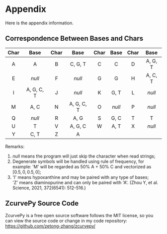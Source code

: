 # Appendix
Here is the appendix information.

## Correspondence Between Bases and Chars

| Char | Base       | Char | Base       | Char | Base    | Char | Base    |
|:----:|:----------:|:----:|:----------:|:----:|:-------:|:----:|:-------:|
|  A   | A          |  B   | C, G, T    |  C   | C       |  D   | A, G, T |
|  E   | *null*     |  F   | *null*     |  G   | G       |  H   | A, C, T |
|  I   | A, G, C, T |  J   | *null*     |  K   | G, T    |  L   | *null*  |
|  M   | A, C       |  N   | A, G, C, T |  O   | *null*  |  P   | *null*  |
|  Q   | *null*     |  R   | A, G       |  S   | G, C    |  T   | T       |
|  U   | T          |  V   | A, G, C    |  W   | A, T    |  X   | *null*  |
|  Y   | C, T       |  Z   | A          |

Remarks:
1.  *null* means the program will just skip the character when read strings;
2.  Degenerate symbols will be handled using rule of frequency, for example:
    'M' will be regarded as 50% A + 50% C and vectorized as $[0.5, 0, 0.5, 0]$;
3.  'I' means hypoxanthine and may be paired with any type of bases;   
    'Z' means diaminopurine and can only be paired with 'A'. (Zhou Y, et al. Science, 
    2021, 372(6541): 512-516.)

## ZcurvePy Source Code

ZcurvePy is a free open source software follows the MIT license, so you can view the source code or change in my code repository: https://github.com/zetong-zhang/zcurvepy/